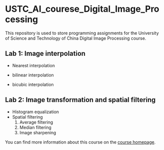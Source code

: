 # USTC_AI_courese_Digital_Image_Processing
This repository is used to store programming  assignments for the University of Science and Technology of China Digital Image Processing course.

## Lab 1: Image interpolation

- Nearest interpolation

- bilinear interpolation

- bicubic interpolation

## Lab 2: Image transformation and spatial filtering

- Histogram equalization
- Spatial filtering
  1. Average filtering
  2. Median filtering
  3. Image sharpening

You can find more information about this course on the [course homepage](https://ustc-dip.github.io/).

